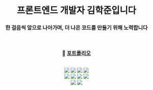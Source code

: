 <h1 align="center">프론트엔드 개발자 김학준입니다</h1>

<h3 align="center">한 걸음씩 앞으로 나아가며, 더 나은 코드를 만들기 위해 노력합니다</h3>

<br/>

<div align="center">
   <h3>🎨 <a href="https://www.notion.so/1735b53dc0b28062a379f56d5df5b3c8">포트폴리오<a/></h3>
</div>

<br/>
       
<div align="center">
    <img src="https://img.shields.io/badge/HTML-E34F26?style=&logo=HTML5&logoColor=white"/>
    <img src="https://img.shields.io/badge/CSS-1572B6?style=&logo=CSS3&logoColor=white"/>
    <img src="https://img.shields.io/badge/JavaScript-F7DF1E?style=&logo=JavaScript&logoColor=white"/>
    <img src="https://img.shields.io/badge/TypeScript-3178C6?style=&logo=TypeScript&logoColor=white"/>
        <br/>
    <img src="https://img.shields.io/badge/React-61DAFB?style=&logo=React&logoColor=white"/>
    <img src="https://img.shields.io/badge/React%20Hook%20Form-EC5990?style=&logo=reacthookform&logoColor=white"/>
    <img src="https://img.shields.io/badge/React%20Query-FF4154?style=&logo=reactquery&logoColor=white"/>
    <img src="https://img.shields.io/badge/Axios-5A29E4?style=&logo=axios&logoColor=white"/>
        <br/>
    <img src="https://img.shields.io/badge/Git-F05032?style=&logo=Git&logoColor=white"/>
    <img src="https://img.shields.io/badge/GitHub-181717?style=&logo=GitHub&logoColor=white"/>
</div>  

<br/>

